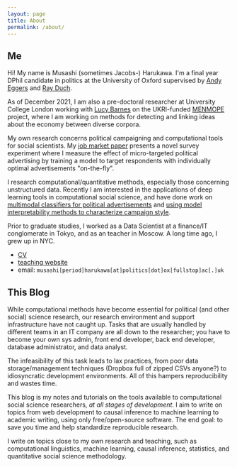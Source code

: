 ```yaml
---
layout: page
title: About
permalink: /about/
---
```


## Me

Hi! My name is Musashi (sometimes Jacobs-) Harukawa. I'm a final year DPhil candidate in politics at the University of Oxford supervised by [Andy Eggers](https://andy.egge.rs) and [Ray Duch](https://www.raymondduch.com/).

As of December 2021, I am also a pre-doctoral researcher at University College London working with [Lucy Barnes](https://www.ucl.ac.uk/political-science/people/dr-lucy-barnes) on the UKRI-funded [MENMOPE](https://www.ucl.ac.uk/political-science/mental-models-political-economy-menmope) project, where I am working on methods for detecting and linking ideas about the economy between diverse corpora.

My own research concerns political campaigning and computational tools for social scientists. My [job market paper](https://muhark.github.io/project/does-microtargeting-work/) presents a novel survey experiment where I measure the effect of micro-targeted political advertising by training a model to target respondents with individually optimal advertisements "on-the-fly".

I research computational/quantitative methods, especially those concerning unstructured data. Recently I am interested in the applications of deep learning tools in computational social science, and have done work on [multimodal classifiers for political advertisements](https://muhark.github.io/project/multimodal-ad-transformers/) and [using model interpretability methods to characterize campaign style](https://muhark.github.io/project/attribution-rationales-annotation/).

Prior to graduate studies, I worked as a Data Scientist at a finance/IT conglomerate in Tokyo, and as an teacher in Moscow. A long time ago, I grew up in NYC.

- [CV](/static/docs/mharukawa_cv.pdf)
- [teaching website](https://muhark.github.io/dpir-intro-python)
- email: `musashi[period]harukawa[at]politics[dot]ox[fullstop]ac[.]uk`

## This Blog

While computational methods have become essential for political (and other social) science research, our research environment and support infrastructure have not caught up. Tasks that are usually handled by different teams in an IT company are all down to the researcher; you have to become your own sys admin, front end developer, back end developer, database administrator, and data analyst.

The infeasibility of this task leads to lax practices, from poor data storage/management techniques (Dropbox full of zipped CSVs anyone?) to idiosyncratic development environments. All of this hampers reproducibility and wastes time.

This blog is my notes and tutorials on the tools available to computational social science researchers, _at all stages of development_. I aim to write on topics from web development to causal inference to machine learning to academic writing, using only free/open-source software. The end goal: to save you time and help standardize reproducible research.

I write on topics close to my own research and teaching, such as computational linguistics, machine learning, causal inference, statistics, and quantitative social science methodology.

